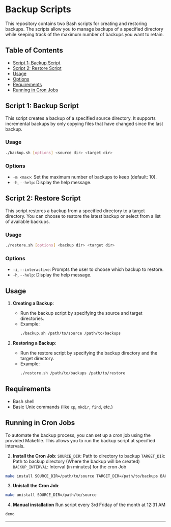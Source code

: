 # Backup Scripts

This repository contains two Bash scripts for creating and restoring backups.
The scripts allow you to manage backups of a specified directory while keeping
track of the maximum number of backups you want to retain.

## Table of Contents

- [Script 1: Backup Script](#script-1-backup-script)
- [Script 2: Restore Script](#script-2-restore-script)
- [Usage](#usage)
- [Options](#options)
- [Requirements](#requirements)
- [Running in Cron Jobs](#running-in-cron-jobs)

## Script 1: Backup Script

This script creates a backup of a specified source directory.
It supports incremental backups by only copying files that have changed since the last backup.

### Usage

```bash
./backup.sh [options] <source dir> <target dir>
```

### Options

- `-m <max>`: Set the maximum number of backups to keep (default: 10).
- `-h`, `--help`: Display the help message.

## Script 2: Restore Script

This script restores a backup from a specified directory to a target directory.
You can choose to restore the latest backup or select from a list of available backups.

### Usage

```bash
./restore.sh [options] <backup dir> <target dir>
```

### Options

- `-i`, `--interactive`: Prompts the user to choose which backup to restore.
- `-h`, `--help`: Display the help message.

## Usage

1. **Creating a Backup**:
   - Run the backup script by specifying the source and target directories.
   - Example:
     ```bash
     ./backup.sh /path/to/source /path/to/backups
     ```

2. **Restoring a Backup**:
   - Run the restore script by specifying the backup directory and the target directory.
   - Example:
     ```bash
     ./restore.sh /path/to/backups /path/to/restore
     ```

## Requirements

- Bash shell
- Basic Unix commands (like `cp`, `mkdir`, `find`, etc.)

## Running in Cron Jobs

To automate the backup process, you can set up a cron job using the provided Makefile.
This allows you to run the backup script at specified intervals.

2. **Install the Cron Job**:
`SOURCE_DIR`: Path to directory to backup 
`TARGET_DIR`: Path to backup directory (Where the backup will be created)
`BACKUP_INTERVAL`: Interval (in minutes) for the cron Job

```bash
make install SOURCE_DIR=/path/to/source TARGET_DIR=/path/to/backups BACKUP_INTERVAL=30
```

3. **Unistall the Cron Job**:
```bash
make unistall SOURCE_DIR=/path/to/source
```

4. **Manual installation**
Run script every 3rd Friday of the month at 12:31 AM
```bash
deno

```
--- 
